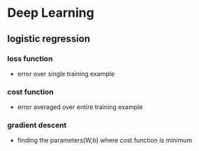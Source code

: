
# Deep Learning  

## logistic regression   

### loss function   

* error over single training example   

### cost function   

* error averaged over entire training example   

### gradient descent   

* finding the parameters(W,b) where cost function is minimum   

